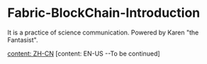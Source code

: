 # Fabric-BlockChain-Introduction
It is a practice of science communication. Powered by Karen "the Fantasist".


[content: ZH-CN](BlockChain-FabricCreate.md)
[content: EN-US --To be continued]
